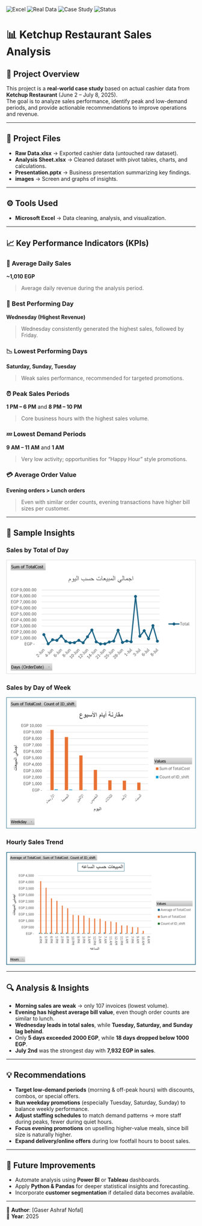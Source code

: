 ![Excel](https://img.shields.io/badge/Tool-Excel-green?logo=microsoft-excel&logoColor=white)
![Real Data](https://img.shields.io/badge/Data-Real--World-blue)
![Case Study](https://img.shields.io/badge/Type-Case_Study-yellow)
![Status](https://img.shields.io/badge/Project-Completed-brightgreen)

# 📊 Ketchup Restaurant Sales Analysis

## 📌 Project Overview
This project is a **real-world case study** based on actual cashier data from **Ketchup Restaurant** (June 2 – July 8, 2025).  
The goal is to analyze sales performance, identify peak and low-demand periods, and provide actionable recommendations to improve operations and revenue.  

---

## 📂 Project Files
- **Raw Data.xlsx** → Exported cashier data (untouched raw dataset).  
- **Analysis Sheet.xlsx** → Cleaned dataset with pivot tables, charts, and calculations.  
- **Presentation.pptx** → Business presentation summarizing key findings.  
- **images** → Screen and graphs of insights.

---

## ⚙️ Tools Used
- **Microsoft Excel** → Data cleaning, analysis, and visualization.  

---

## 📈 Key Performance Indicators (KPIs)

### 🛒 Average Daily Sales  
**~1,010 EGP**  
> Average daily revenue during the analysis period.  

### 📆 Best Performing Day  
**Wednesday (Highest Revenue)**  
> Wednesday consistently generated the highest sales, followed by Friday.  

### 📉 Lowest Performing Days  
**Saturday, Sunday, Tuesday**  
> Weak sales performance, recommended for targeted promotions.  

### ⏰ Peak Sales Periods  
**1 PM – 6 PM** and **8 PM – 10 PM**  
> Core business hours with the highest sales volume.  

### 💤 Lowest Demand Periods  
**9 AM – 11 AM** and **1 AM**  
> Very low activity; opportunities for “Happy Hour” style promotions.  

### 💳 Average Order Value  
**Evening orders > Lunch orders**  
> Even with similar order counts, evening transactions have higher bill sizes per customer.  

---

## 📸 Sample Insights

### Sales by Total of Day
![Sales by Total of Day](images/Picture3.png)

### Sales by Day of Week
![Sales by Day](images/Picture2.png)

### Hourly Sales Trend
![Hourly Sales](images/Picture1.png)

---

## 🔍 Analysis & Insights
- **Morning sales are weak** → only 107 invoices (lowest volume).  
- **Evening has highest average bill value**, even though order counts are similar to lunch.  
- **Wednesday leads in total sales**, while **Tuesday, Saturday, and Sunday lag behind**.  
- Only **5 days exceeded 2000 EGP**, while **18 days dropped below 1000 EGP**.  
- **July 2nd** was the strongest day with **7,932 EGP in sales**.  

---

## 💡 Recommendations
- **Target low-demand periods** (morning & off-peak hours) with discounts, combos, or special offers.  
- **Run weekday promotions** (especially Tuesday, Saturday, Sunday) to balance weekly performance.  
- **Adjust staffing schedules** to match demand patterns → more staff during peaks, fewer during quiet hours.  
- **Focus evening promotions** on upselling higher-value meals, since bill size is naturally higher.  
- **Expand delivery/online offers** during low footfall hours to boost sales.  

---

## 🚀 Future Improvements
- Automate analysis using **Power BI** or **Tableau** dashboards.  
- Apply **Python & Pandas** for deeper statistical insights and forecasting.  
- Incorporate **customer segmentation** if detailed data becomes available.  

---

👤 **Author**: [Gaser Ashraf Nofal]  
📅 **Year**: 2025  
